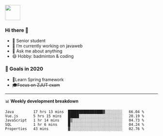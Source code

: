 <img src="https://github.com/egoist/egoist/raw/master/balloon.gif" width="50">

### Hi there 🐏

- 🌱 Senior student
- 🔭 I’m currently working on javaweb
- 💬 Ask me about anything
- 😄 Hobby: badminton & coding

### 🚀 Goals in 2020
+ 🍃Learn Spring framework
+ ~~🎓Focus on ZJUT exam~~
-------

📊 **Weekly development breakdown**
<!--START_SECTION:waka-->
```text
Java         17 hrs 13 mins  ████████████████▓░░░░░░░░   66.04 % 
Vue.js       5 hrs 15 mins   █████░░░░░░░░░░░░░░░░░░░░   20.19 % 
JavaScript   1 hr 14 mins    █▒░░░░░░░░░░░░░░░░░░░░░░░   04.73 % 
SQL          1 hr 6 mins     █░░░░░░░░░░░░░░░░░░░░░░░░   04.24 % 
Properties   43 mins         ▓░░░░░░░░░░░░░░░░░░░░░░░░   02.76 % 
```
<!--END_SECTION:waka-->
